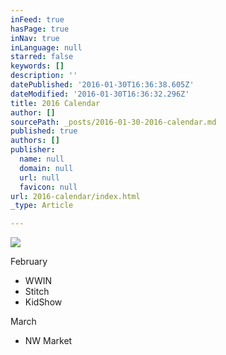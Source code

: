 ```yaml
---
inFeed: true
hasPage: true
inNav: true
inLanguage: null
starred: false
keywords: []
description: ''
datePublished: '2016-01-30T16:36:38.605Z'
dateModified: '2016-01-30T16:36:32.296Z'
title: 2016 Calendar
author: []
sourcePath: _posts/2016-01-30-2016-calendar.md
published: true
authors: []
publisher:
  name: null
  domain: null
  url: null
  favicon: null
url: 2016-calendar/index.html
_type: Article

---
```

![](https://the-grid-user-content.s3-us-west-2.amazonaws.com/933a34a3-4d76-4486-84fd-8094504647b5.JPG)

February

* WWIN
* Stitch
* KidShow

March

* NW Market
